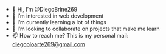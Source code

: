 - 👋 Hi, I’m @DiegoBrine269
- 👀 I’m interested in web development
- 🌱 I’m currently learning a lot of things
- 💞️ I’m looking to collaborate on projects that make me learn
- 📫 How to reach me? This is my personal mail: diegooloarte269@gmail.com


<!---
DiegoBrine269/DiegoBrine269 is a ✨ special ✨ repository because its `README.md` (this file) appears on your GitHub profile.
You can click the Preview link to take a look at your changes.
--->
